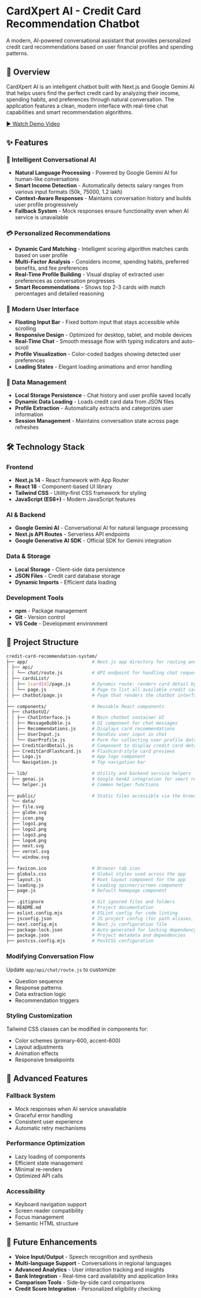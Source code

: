 # CardXpert AI - Credit Card Recommendation Chatbot

A modern, AI-powered conversational assistant that provides personalized credit card recommendations based on user financial profiles and spending patterns.

## 🎯 Overview

CardXpert AI is an intelligent chatbot built with Next.js and Google Gemini AI that helps users find the perfect credit card by analyzing their income, spending habits, and preferences through natural conversation. The application features a clean, modern interface with real-time chat capabilities and smart recommendation algorithms.

[▶️ Watch Demo Video](https://drive.google.com/uc?export=download&id=1r_xslYHw_gbQ31ioz4TrwdgpBU_bxaeN)

## ✨ Features

### 🤖 **Intelligent Conversational AI**
- **Natural Language Processing** - Powered by Google Gemini AI for human-like conversations
- **Smart Income Detection** - Automatically detects salary ranges from various input formats (50k, 75000, 1.2 lakh)
- **Context-Aware Responses** - Maintains conversation history and builds user profile progressively
- **Fallback System** - Mock responses ensure functionality even when AI service is unavailable

### 💳 **Personalized Recommendations**
- **Dynamic Card Matching** - Intelligent scoring algorithm matches cards based on user profile
- **Multi-Factor Analysis** - Considers income, spending habits, preferred benefits, and fee preferences
- **Real-Time Profile Building** - Visual display of extracted user preferences as conversation progresses
- **Smart Recommendations** - Shows top 2-3 cards with match percentages and detailed reasoning

### 🎨 **Modern User Interface**
- **Floating Input Bar** - Fixed bottom input that stays accessible while scrolling
- **Responsive Design** - Optimized for desktop, tablet, and mobile devices
- **Real-Time Chat** - Smooth message flow with typing indicators and auto-scroll
- **Profile Visualization** - Color-coded badges showing detected user preferences
- **Loading States** - Elegant loading animations and error handling

### 💾 **Data Management**
- **Local Storage Persistence** - Chat history and user profile saved locally
- **Dynamic Data Loading** - Loads credit card data from JSON files
- **Profile Extraction** - Automatically extracts and categorizes user information
- **Session Management** - Maintains conversation state across page refreshes

## 🛠️ Technology Stack

### **Frontend**
- **Next.js 14** - React framework with App Router
- **React 18** - Component-based UI library
- **Tailwind CSS** - Utility-first CSS framework for styling
- **JavaScript (ES6+)** - Modern JavaScript features

### **AI & Backend**
- **Google Gemini AI** - Conversational AI for natural language processing
- **Next.js API Routes** - Serverless API endpoints
- **Google Generative AI SDK** - Official SDK for Gemini integration

### **Data & Storage**
- **Local Storage** - Client-side data persistence
- **JSON Files** - Credit card database storage
- **Dynamic Imports** - Efficient data loading

### **Development Tools**
- **npm** - Package management
- **Git** - Version control
- **VS Code** - Development environment

## 📁 Project Structure


```bash
credit-card-recommendation-system/
├── app/                        # Next.js app directory for routing and API
│ ├── api/
│ │ └── chat/route.js           # API endpoint for handling chat requests
│ ├── cardsList/
│ │ ├── [cardId]/page.js        # Dynamic route: renders card detail by ID
│ │ └── page.js                 # Page to list all available credit cards
│ ├── chatbot/page.js           # Page that renders the chatbot interface
│
├── components/                 # Reusable React components
│ ├── chatbotUI/
│ │ ├── ChatInterface.js        # Main chatbot container UI
│ │ ├── MessageBubble.js        # UI component for chat messages
│ │ ├── Recommendations.js      # Displays card recommendations
│ │ ├── UserInput.js            # Handles user input in chat
│ │ └── UserProfile.js          # Form for collecting user profile data
│ ├── CreditCardDetail.js       # Component to display credit card details
│ ├── CreditCardFlashcard.js    # Flashcard-style card previews
│ ├── Logo.js                   # App logo component
│ └── Navigation.js             # Top navigation bar
│
├── lib/                        # Utility and backend service helpers
│ ├── genai.js                  # Google GenAI integration for smart replies
│ └── helper.js                 # Common helper functions
│
├── public/                     # Static files accessible via the browser
│ └── data/
│ ├── file.svg
│ ├── globe.svg
│ ├── icon.png
│ ├── logo1.png
│ ├── logo2.png
│ ├── logo3.png
│ ├── logo4.png
│ ├── next.svg
│ ├── vercel.svg
│ └── window.svg 
│
├── favicon.ico                 # Browser tab icon
├── globals.css                 # Global styles used across the app
├── layout.js                   # Root layout component for the app
├── loading.js                  # Loading spinner/screen component
├── page.js                     # Default homepage component
│
├── .gitignore                  # Git ignored files and folders
├── README.md                   # Project documentation
├── eslint.config.mjs           # ESLint config for code linting
├── jsconfig.json               # JS project config (for path aliases, etc.)
├── next.config.mjs             # Next.js configuration file
├── package-lock.json           # Auto-generated for locking dependency versions
├── package.json                # Project metadata and dependencies
├── postcss.config.mjs          # PostCSS configuration
```

### **Modifying Conversation Flow**
Update `app/api/chat/route.js` to customize:
- Question sequence
- Response patterns
- Data extraction logic
- Recommendation triggers

### **Styling Customization**
Tailwind CSS classes can be modified in components for:
- Color schemes (primary-600, accent-600)
- Layout adjustments
- Animation effects
- Responsive breakpoints

## 🌟 Advanced Features

### **Fallback System**
- Mock responses when AI service unavailable
- Graceful error handling
- Consistent user experience
- Automatic retry mechanisms

### **Performance Optimization**
- Lazy loading of components
- Efficient state management
- Minimal re-renders
- Optimized API calls

### **Accessibility**
- Keyboard navigation support
- Screen reader compatibility
- Focus management
- Semantic HTML structure

## 🔮 Future Enhancements

- **Voice Input/Output** - Speech recognition and synthesis
- **Multi-language Support** - Conversations in regional languages
- **Advanced Analytics** - User interaction tracking and insights
- **Bank Integration** - Real-time card availability and application links
- **Comparison Tools** - Side-by-side card comparisons
- **Credit Score Integration** - Personalized eligibility checking




